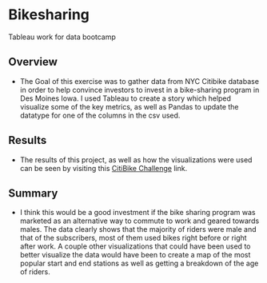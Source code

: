# Bikesharing
Tableau work for data bootcamp

## Overview
- The Goal of this exercise was to gather data from NYC Citibike database in order to help convince investors to invest in a bike-sharing program in Des Moines Iowa. I used Tableau to create a story which helped visualize some of the key metrics, as well as Pandas to update the datatype for one of the columns in the csv used.

## Results
- The results of this project, as well as how the visualizations were used can be seen by visiting this [CitiBike Challenge](https://public.tableau.com/app/profile/thomas.leonard7267/viz/CitiBikeChallenge_16587158782920/CitibikeStory) link.

## Summary
- I think this would be a good investment if the bike sharing program was marketed as an alternative way to commute to work and geared towards males. The data clearly shows that the majority of riders were male and that of the subscribers, most of them used bikes right before or right after work. A couple other visualizations that could have been used to better visualize the data would have been to create a map of the most popular start and end stations as well as getting a breakdown of the age of riders.
